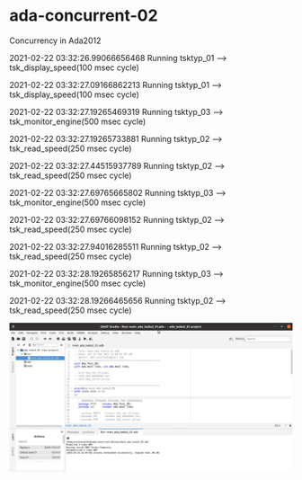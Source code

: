 # ada-concurrent-02
Concurrency in Ada2012 

2021-02-22 03:32:26.99066656468 Running tsktyp_01 --> tsk_display_speed(100 msec cycle)

2021-02-22 03:32:27.09166862213 Running tsktyp_01 --> tsk_display_speed(100 msec cycle)

2021-02-22 03:32:27.19265469319 Running tsktyp_03 --> tsk_monitor_engine(500 msec cycle)

2021-02-22 03:32:27.19265733881 Running tsktyp_02 --> tsk_read_speed(250 msec cycle) 

2021-02-22 03:32:27.44515937789 Running tsktyp_02 --> tsk_read_speed(250 msec cycle) 

2021-02-22 03:32:27.69765665802 Running tsktyp_03 --> tsk_monitor_engine(500 msec cycle)

2021-02-22 03:32:27.69766098152 Running tsktyp_02 --> tsk_read_speed(250 msec cycle) 

2021-02-22 03:32:27.94016285511 Running tsktyp_02 --> tsk_read_speed(250 msec cycle) 

2021-02-22 03:32:28.19265856217 Running tsktyp_03 --> tsk_monitor_engine(500 msec cycle)

2021-02-22 03:32:28.19266465656 Running tsktyp_02 --> tsk_read_speed(250 msec cycle) 

![](figures/gnatstudio-initial-commit.jpg)
